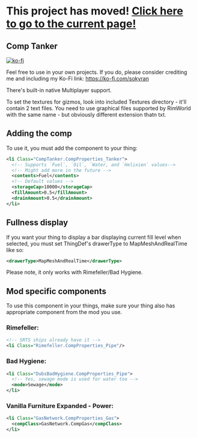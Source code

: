 # This project has moved! [Click here to go to the current page!](https://github.com/DRA-Mods/Tanker-Framework)



## Comp Tanker

[![ko-fi](https://ko-fi.com/img/githubbutton_sm.svg)](https://ko-fi.com/E1E120FY7)

Feel free to use in your own projects. If you do, please consider crediting me and including my Ko-Fi link: https://ko-fi.com/sokyran

There's built-in native Multiplayer support.

To set the textures for gizmos, look into included Textures directory - it'll contain 2 text files. You need to use graphical files supported by RimWorld with the same name - but obviously different extension thatn txt.

## Adding the comp

To use it, you must add the component to your thing:

```xml
<li Class="CompTanker.CompProperties_Tanker">
  <!-- Supports `Fuel`, `Oil`, `Water, and `Helixien` values-->
  <!-- Might add more in the future -->
  <contents>Fuel</contents>
  <!-- Default values -->
  <storageCap>10000</storageCap>
  <fillAmount>0.5</fillAmount>
  <drainAmount>0.5</drainAmount>
</li>
```

## Fullness display

If you want your thing to display a bar displaying current fill level when selected, you must set ThingDef's drawerType to MapMeshAndRealTime like so:
```xml
<drawerType>MapMeshAndRealTime</drawerType>
```
Please note, it only works with Rimefeller/Bad Hygiene.

## Mod specific components

To use this component in your things, make sure your thing also has appropriate component from the mod you use.

### Rimefeller:
```xml
<!-- SRTS ships already have it -->
<li Class="Rimefeller.CompProperties_Pipe"/>
```

### Bad Hygiene:
```xml
<li Class="DubsBadHygiene.CompProperties_Pipe">
  <!-- Yes, sewage mode is used for water too -->
  <mode>Sewage</mode>
</li>
```

### Vanilla Furniture Expanded - Power:
```xml
<li Class="GasNetwork.CompProperties_Gas">
  <compClass>GasNetwork.CompGas</compClass>
</li>
```
